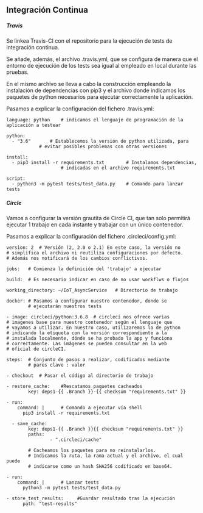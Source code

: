 ## Integración Continua

##### Travis

Se linkea Travis-CI con el repositorio para la ejecución de tests de integración continua. 

Se añade, además, el archivo .travis.yml, que se configura de manera que el entorno de ejecución de los tests sea igual al empleado en local durante las pruebas. 

En el mismo archivo se lleva a cabo la construcción empleando la instalación de dependencias con pip3 y el archivo donde indicamos los paquetes de python necesarios para ejecutar correctamente la aplicación.

Pasamos a explicar la configuración del fichero .travis.yml:

	language: python	# indicamos el lenguaje de programación de la aplicación a testear

	python:
	  - "3.6"		# Establecemos la versión de python utilizada, para
	  			# evitar posibles problemas con otras versiones

	install:
	  - pip3 install -r requirements.txt		# Instalamos dependencias,
	  					# indicadas en el archivo requirements.txt

	script:
	  - python3 -m pytest tests/test_data.py	# Comando para lanzar tests


##### Circle

Vamos a configurar la versión grautita de Circle CI, que tan solo permitirá ejecutar 1 trabajo en cada instante y trabajar con un único contenedor. 

Pasamos a explicar la configuración del fichero .circleci/config.yml:

	version: 2	# Versión (2, 2.0 o 2.1) En este caso, la versión no
	# simplifica el archivo ni reutiliza configuraciones por defecto.
	# Además nos notificará de los cambios conflictivos.
	
	jobs: 	# Comienza la definición del 'trabajo' a ejecutar
	
	build:	# Es necesario indicar en caso de no usar workflws o flujos

	working_directory: ~/IoT_AsyncService	# Directorio de trabajo

	docker:	# Pasamos a configurar nuestro contenedor, donde se
			# ejecutarán nuestros tests
	
	- image: circleci/python:3.6.8	# circleci nos ofrece varias
	# imagenes base para nuestro contenedor según el lenguaje que
	# vayamos a utilizar. En nuestro caso, utilizaremos la de python
	# indicando la etiqueta con la versión correspondiente a la
	# instalada localmente, dónde se ha probado la app y funciona
	# correctamente. Las imágenes se pueden consultar en la web
	# oficial de circleCI.
	
	steps:	# Conjunto de pasos a realizar, codificados mediante
			# pares clave : valor
	
	- checkout	# Pasar el código al directorio de trabajo
	
	- restore_cache:    #Rescatamos paquetes cacheados
          	key: deps1-{{ .Branch }}-{{ checksum "requirements.txt" }}
	
	- run:
        command: |		# Comando a ejecutar vía shell
          pip3 install -r requirements.txt
          
	  - save_cache:	
        	key: deps1-{{ .Branch }}{{ checksum "requirements.txt" }}
        	paths:
            		- ".circleci/cache"
        	
			# Cacheamos los paquetes para no reinstalarlos.
			# Indicamos la ruta, la rama actual y el archivo, el cual puede
			# indicarse como un hash SHA256 codificado en base64.
			
	- run:
        command: |		# Lanzar tests
          python3 -m pytest tests/test_data.py
          
	- store_test_results:     #Guardar resultado tras la ejecución
          path: "test-results"
